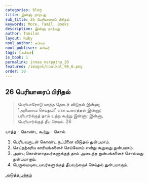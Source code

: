 ```yaml
---
categories: blog
title: இன்னா நாற்பது
sub_title: 26 பெரியாரைப் பிரிதல்
keywords: More, Tamil, Books
description: இன்னா நாற்பது
author: Tamilan
layout: Ruby
nool_author: கபிலர்
nool_publiser: கபிலர்
tags: [கபிலர்]
is_book: 1
permalink: innaa_narpathu_30
featured: /images/noolkal_96_6.png
order: 30
---
```



## 26 பெரியாரைப் பிரிதல்

> பெரியாரோடு யாத்த தொடர் விடுதல் இன்னா;  
>  'அரியவை செய்தும்!' என உரைத்தல் இன்னா;  
>  பரியார்க்குத் தாம் உற்ற கூற்று இன்னா; இன்னா,  
>  பெரியார்க்குத் தீய செயல். 26

யாத்த - கொண்ட கூற்று - சொல்

  1. பெரியவருடன் கொண்ட நட்பினை விடுதல் துன்பமாம். 
  2. செய்தற்கரிய காரியங்களைச் செய்வோம் என்று கூறுவது துன்பமாம். 
  3. அன்பு கொள்ளாதவர்களுக்குத் தாம் அடைந்த துன்பங்களைச் சொல்வது துன்பமாகும். 
  4. பெருமையுடையவர்களுக்குத் தீயவற்றைச் செய்தல் துன்பமாகும். 

[அடுத்த பக்கம்](innaa_narpathu_31)